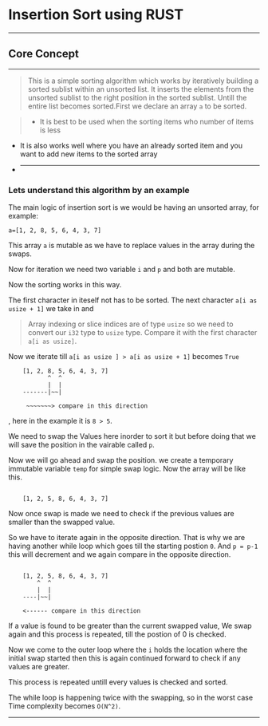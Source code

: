 # Insertion Sort using RUST

---

## Core Concept

---

> This is a simple sorting algorithm which works by iteratively building a sorted sublist within an unsorted list. It inserts the elements from the unsorted sublist to the right position in the sorted sublist. Untill the entire list becomes sorted.First we declare an array `a` to be sorted.

> - It is best to be used when the sorting items who number of items is less

- It is also works well where you have an already sorted item and you want to add new items to the sorted array
- ***

### Lets understand this algorithm by an example

The main logic of insertion sort is we would be having an unsorted array, for example:

`a=[1, 2, 8, 5, 6, 4, 3, 7]`

This array `a` is mutable as we have to replace values in the array during the swaps.

Now for iteration we need two variable `i` and `p` and both are mutable.

Now the sorting works in this way.

The first character in iteself not has to be sorted.
The next character `a[i as usize + 1]` we take in and

> Array indexing or slice indices are of type `usize` so we need to convert our `i32` type to `usize` type.
> Compare it with the first character `a[i as usize]`.

Now we iterate till `a[i as usize ] > a[i as usize + 1]` becomes `True`

```
	[1, 2, 8, 5, 6, 4, 3, 7]
		   ^  ^
		   |  |
	-------|~~|

     ~~~~~~~> compare in this direction
```

, here in the example it is `8 > 5`.

We need to swap the Values here inorder to sort it
but before doing that we will save the position in the vairable called `p`.

Now we will go ahead and swap the position.
we create a temporary immutable variable `temp` for simple swap logic.
Now the array will be like this.

```

	[1, 2, 5, 8, 6, 4, 3, 7]

```

Now once swap is made we need to check if the previous values are smaller than the swapped value.

So we have to iterate again in the opposite direction. That is why we are having another while loop which goes till the starting postion `0`. And `p = p-1` this will decrement and we again compare in the opposite direction.

```

	[1, 2, 5, 8, 6, 4, 3, 7]
		^  ^
		|  |
	----|~~|

	<------ compare in this direction
```

If a value is found to be greater than the current swapped value, We swap again and this process is repeated, till the postion of 0 is checked.

Now we come to the outer loop where the `i` holds the location where the initial swap started then this is again continued forward to check if any values are greater.

This process is repeated untill every values is checked and sorted.

The while loop is happening twice with the swapping, so in the worst case Time complexity becomes `O(N^2)`.

---
